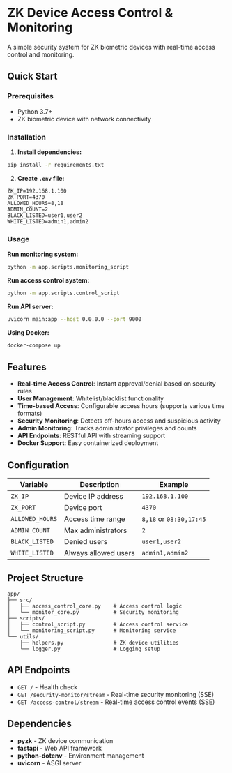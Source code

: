 # ZK Device Access Control & Monitoring

A simple security system for ZK biometric devices with real-time access control and monitoring.

## Quick Start

### Prerequisites
- Python 3.7+
- ZK biometric device with network connectivity

### Installation

1. **Install dependencies:**
```bash
pip install -r requirements.txt
```

2. **Create `.env` file:**
```env
ZK_IP=192.168.1.100
ZK_PORT=4370
ALLOWED_HOURS=8,18
ADMIN_COUNT=2
BLACK_LISTED=user1,user2
WHITE_LISTED=admin1,admin2
```

### Usage

**Run monitoring system:**
```bash
python -m app.scripts.monitoring_script
```

**Run access control system:**
```bash
python -m app.scripts.control_script
```

**Run API server:**
```bash
uvicorn main:app --host 0.0.0.0 --port 9000
```

**Using Docker:**
```bash
docker-compose up
```

## Features

- **Real-time Access Control**: Instant approval/denial based on security rules
- **User Management**: Whitelist/blacklist functionality
- **Time-based Access**: Configurable access hours (supports various time formats)
- **Security Monitoring**: Detects off-hours access and suspicious activity
- **Admin Monitoring**: Tracks administrator privileges and counts
- **API Endpoints**: RESTful API with streaming support
- **Docker Support**: Easy containerized deployment

## Configuration

| Variable | Description | Example |
|----------|-------------|---------|
| `ZK_IP` | Device IP address | `192.168.1.100` |
| `ZK_PORT` | Device port | `4370` |
| `ALLOWED_HOURS` | Access time range | `8,18` or `08:30,17:45` |
| `ADMIN_COUNT` | Max administrators | `2` |
| `BLACK_LISTED` | Denied users | `user1,user2` |
| `WHITE_LISTED` | Always allowed users | `admin1,admin2` |

## Project Structure

```
app/
├── src/
│   ├── access_control_core.py    # Access control logic
│   └── monitor_core.py           # Security monitoring
├── scripts/
│   ├── control_script.py         # Access control service
│   └── monitoring_script.py      # Monitoring service
└── utils/
    ├── helpers.py                # ZK device utilities
    └── logger.py                 # Logging setup
```

## API Endpoints

- `GET /` - Health check
- `GET /security-monitor/stream` - Real-time security monitoring (SSE)
- `GET /access-control/stream` - Real-time access control events (SSE)

## Dependencies

- **pyzk** - ZK device communication
- **fastapi** - Web API framework
- **python-dotenv** - Environment management
- **uvicorn** - ASGI server